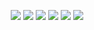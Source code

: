 
<!--
<p align="center">
  <img width="59%" src="https://github-readme-stats.vercel.app/api?username=briancsavage&include_all_commits=true&hide=issues&count_private=true&show_icons=true&line_height=20&title_color=7A7ADB&icon_color=2234AE&text_color=D3D3D3&bg_color=0,000000,130F40" alt="Brian's Github Stats"><img width="38%" src="https://github-readme-stats.vercel.app/api/top_langs_card/?username=briancsavage&layout=compact&title_color=7A7ADB&icon_color=2234AE&text_color=D3D3D3&bg_color=0,000000,130F40" alt="Brian's Language Stats">
</p>
-->

<p>
<div align="center">
  <img src="https://img.shields.io/badge/-Python-00cdcd?style=for-the-badge&logo=python&logoColor=00cdcd&labelColor=282828">
  <img src="https://img.shields.io/badge/-C-470fde?style=for-the-badge&logo=c&logoColor=470fde&labelColor=282828">
  <img src="https://img.shields.io/badge/-C++-095dfe?style=for-the-badge&logo=C%2B%2B&logoColor=095dfe&labelColor=282828">
  <img src="https://img.shields.io/badge/-Swift-ee4d2b?style=for-the-badge&logo=swift&logoColor=ee4d2b&labelColor=282828">
  <img src="https://img.shields.io/badge/-Javascript-ffe409?style=for-the-badge&logo=javascript&logoColor=ffe409&labelColor=282828">  
  <img src="https://img.shields.io/badge/-Typescript-00c9ff?style=for-the-badge&logo=typescript&logoColor=00c9ff&labelColor=282828">  
</div>
</p>
